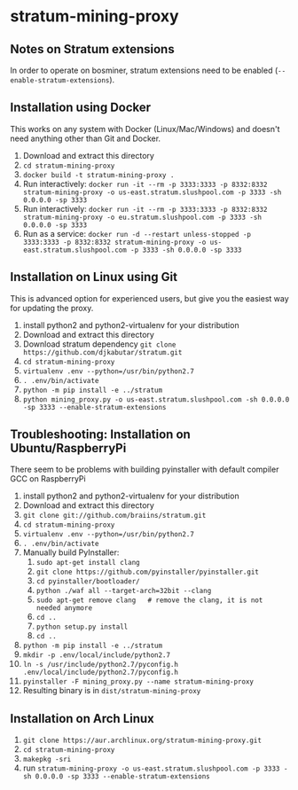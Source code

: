 stratum-mining-proxy
====================
Notes on Stratum extensions
-------------------------------

In order to operate on bosminer, stratum extensions need to be enabled (`--enable-stratum-extensions`).

Installation using Docker
-------------------------------
This works on any system with Docker (Linux/Mac/Windows) and doesn't need anything other than Git and Docker.

1. Download and extract this directory
1. `cd stratum-mining-proxy`
1. `docker build -t stratum-mining-proxy .`
1. Run interactively: `docker run -it --rm -p 3333:3333 -p 8332:8332 stratum-mining-proxy -o us-east.stratum.slushpool.com -p 3333 -sh 0.0.0.0 -sp 3333`
1. Run interactively: `docker run -it --rm -p 3333:3333 -p 8332:8332 stratum-mining-proxy -o eu.stratum.slushpool.com -p 3333 -sh 0.0.0.0 -sp 3333`
1. Run as a service: `docker run -d --restart unless-stopped -p 3333:3333 -p 8332:8332 stratum-mining-proxy -o us-east.stratum.slushpool.com -p 3333 -sh 0.0.0.0 -sp 3333`

Installation on Linux using Git
-------------------------------
This is advanced option for experienced users, but give you the easiest way for updating the proxy.

1. install python2 and python2-virtualenv for your distribution
1. Download and extract this directory
1. Download stratum dependency `git clone https://github.com/djkabutar/stratum.git`
1. `cd stratum-mining-proxy`
1. `virtualenv .env --python=/usr/bin/python2.7`
1. `. .env/bin/activate`
1. `python -m pip install -e ../stratum`
1. `python mining_proxy.py -o us-east.stratum.slushpool.com -sh 0.0.0.0 -sp 3333 --enable-stratum-extensions`

Troubleshooting: Installation on Ubuntu/RaspberryPi
-------------------------------
There seem to be problems with building pyinstaller with default compiler GCC on RaspberryPi

1. install python2 and python2-virtualenv for your distribution
1. Download and extract this directory
1. `git clone git://github.com/braiins/stratum.git`
1. `cd stratum-mining-proxy`
1. `virtualenv .env --python=/usr/bin/python2.7`
1. `. .env/bin/activate`
1. Manually build PyInstaller:
    1. `sudo apt-get install clang`
    1. `git clone https://github.com/pyinstaller/pyinstaller.git`
    1. `cd pyinstaller/bootloader/`
    1. `python ./waf all --target-arch=32bit --clang`
    1. `sudo apt-get remove clang   # remove the clang, it is not needed anymore`
    1. `cd ..`
    1. `python setup.py install`
    1. `cd ..`
1. `python -m pip install -e ../stratum`
1. `mkdir -p .env/local/include/python2.7`
1. `ln -s /usr/include/python2.7/pyconfig.h .env/local/include/python2.7/pyconfig.h`
1. `pyinstaller -F mining_proxy.py --name stratum-mining-proxy`
1. Resulting binary is in `dist/stratum-mining-proxy`

Installation on Arch Linux
--------------------------
1. `git clone https://aur.archlinux.org/stratum-mining-proxy.git`
1. `cd stratum-mining-proxy`
1. `makepkg -sri`
1. run `stratum-mining-proxy -o us-east.stratum.slushpool.com -p 3333 -sh 0.0.0.0 -sp 3333 --enable-stratum-extensions`

